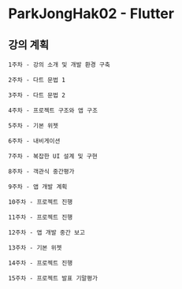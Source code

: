 # ParkJongHak02 - Flutter

 
## 강의 계획
```
1주차 - 강의 소개 및 개발 환경 구축 
``` 
``` 
2주차 - 다트 문법 1
```
```  
3주차 - 다트 문법 2
``` 
```  
4주차 - 프로젝트 구조와 앱 구조
```
```
5주차 - 기본 위젯 
```
```
6주차 - 내비게이션
```
```
7주차 - 복잡한 UI 설계 및 구현
```
```
8주차 - 객관식 중간평가
```
```
9주차 - 앱 개발 계획
```
```
10주차 - 프로젝트 진행
```
```
11주차 - 프로젝트 진행
```
```
12주차 - 앱 개발 중간 보고
```
```
13주차 - 기본 위젯
```
```
14주차 - 프로젝트 진행
```
```
15주차 - 프로젝트 발표 기말평가
```
